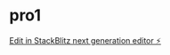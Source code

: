 # pro1

[Edit in StackBlitz next generation editor ⚡️](https://stackblitz.com/~/github.com/harry1034/pro1)